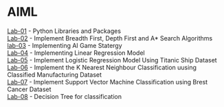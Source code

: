 # AIML

[Lab-01](https://github.com/mahankalisreeraj/AIML/blob/main/Lab_01_AIML.ipynb) - Python Libraries and Packages <br>
[Lab-02](https://github.com/mahankalisreeraj/AIML/blob/main/Lab_02_Implement_AI_search.ipynb) -  Implement Breadth First, Depth First and A* Search
Algorithms <br>
[lab-03](Lab_03_AIML.ipynb) - Implementing AI Game Statergy <br>
[Lab-04](https://github.com/mahankalisreeraj/AIML/blob/main/Lab_04_AIML.ipynb) - Implementing Linear Regression Model <br>
[Lab-05](https://github.com/mahankalisreeraj/AIML/blob/main/Lab_05_AIML.ipynb) - Implement Logistic Regression Model Using Titanic Ship Dataset <br>
[Lab-06](https://github.com/mahankalisreeraj/AIML/blob/main/LAb_06_AIML.ipynb) - Implement the K Nearest Neighbour Classification uusing Classified Manufacturing Dataset<br>
[Lab-07](https://github.com/mahankalisreeraj/AIML/blob/main/Lab_07_AIML.ipynb) - Implement Support Vector Machine Classification using Brest Cancer Dataset<br>
[Lab-08](https://github.com/mahankalisreeraj/AIML/blob/main/Lab_08_AIML.ipynb) - Decision Tree for classification
